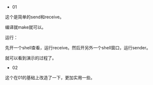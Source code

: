 * 01

这个是简单的send和receive。

编译就make就可以。

运行：

先开一个shell查看，运行receive。然后开另外一个shell窗口，运行sender。

就可以看到演示的过程了。

* 02

这个在01的基础上改造了一下，更加实用一些。









